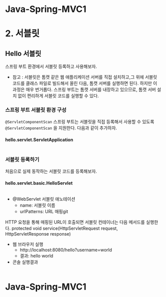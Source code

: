 # Java-Spring-MVC1

# 2. 서블릿 
## Hello 서블릿
스프링 부트 환경에서 서블릿 등록하고 사용해보자.
- 참고 : 서블릿은 톰캣 같은 웹 애플리케이션 서버를 직접 설치하고,그 위에 서블릿 코드를 클래스 파일로 빌드해서
  올린 다음, 톰캣 서버를 실행하면 된다. 하지만 이 과정은 매우 번거롭다. 스프링 부트는 톰캣 서버를 내장하고 있으므로, 톰캣 서버 설치 없이 편리하게 서블릿 코드를 실행할 수
있다.

### 스프링 부트 서블릿 환경 구성
```@ServletComponentScan```
스프링 부트는 서블릿을 직접 등록해서 사용할 수 있도록 ```@ServletComponentScan``` 을 지원한다. 다음과 같이 추가하자.

#### hello.servlet.ServletApplication
```
```


### 서블릿 등록하기
처음으로 실제 동작하는 서블릿 코드를 등록해보자. 

#### hello.servlet.basic.HelloServlet
```
```

- @WebServlet 서블릿 애노테이션 
  - name: 서블릿 이름 
  - urlPatterns: URL 매핑git

HTTP 요청을 통해 매핑된 URL이 호출되면 서블릿 컨테이너는 다음 메서드를 실행한다.
protected void service(HttpServletRequest request, HttpServletResponse response)

- 웹 브라우저 실행
  - http://localhost:8080/hello?username=world
  - 결과: hello world
- 콘솔 실행결과
```
```

# Java-Spring-MVC1
